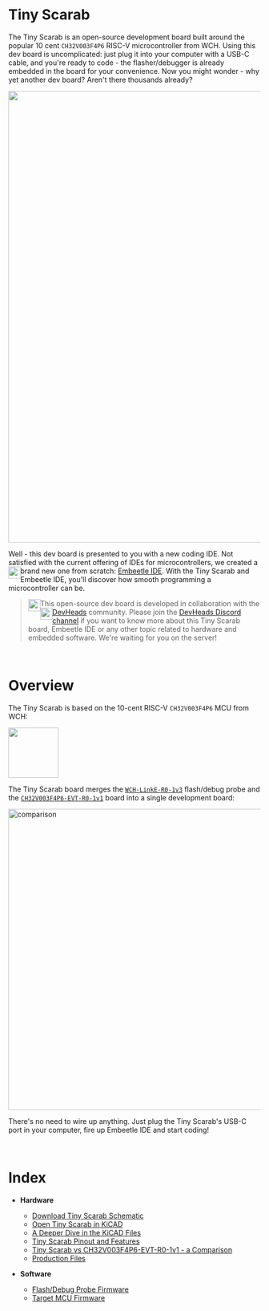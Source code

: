 # Tiny Scarab

The Tiny Scarab is an open-source development board built around the popular 10 cent `CH32V003F4P6` RISC-V microcontroller from WCH. Using this dev board is uncomplicated: just plug it into your computer with a USB-C cable, and you're ready to code - the flasher/debugger is already embedded in the board for your convenience. Now you might wonder - why yet another dev board? Aren't there thousands already?

<img width="900" src="https://github.com/Embeetle/tiny-scarab/assets/19362684/9c6070eb-ec15-4a7c-8f02-bf1a274b2bb3">

Well - this dev board is presented to you with a new coding IDE. Not satisfied with the current offering of IDEs for microcontrollers, we created a brand new one from scratch: <a href="https://embeetle.com/" target="_blank"><img width="24" src="https://github.com/Embeetle/tiny-scarab/assets/19362684/e0cdd4a1-5d5b-47df-a8c9-bfc94e6a3e78" style="float:left"> Embeetle IDE</a>. With the Tiny Scarab and Embeetle IDE, you'll discover how smooth programming a microcontroller can be.

> <img width="24" src="https://github.com/Embeetle/tiny-scarab/assets/19362684/677a9296-f9f8-4ee2-b77c-d166b05c937f" style="float:left"> This open-source dev board is developed in collaboration with the <a href="https://devheads.io/" target="_blank"><img width="24" src="https://github.com/Embeetle/tiny-scarab/assets/19362684/80b0f2b4-92b5-459e-b805-48252bfecde0" style="float:left"> DevHeads</a> community. Please join the <a href="https://discord.gg/devheads">DevHeads Discord channel</a> if you want to know more about this Tiny Scarab board, Embeetle IDE or any other topic related to hardware and embedded software. We're waiting for you on the server!

&nbsp;<br>
# Overview

The Tiny Scarab is based on the 10-cent RISC-V `CH32V003F4P6` MCU from WCH:

<img width="100" src="https://github.com/Embeetle/tiny-scarab/assets/19362684/c23c5a8a-db1b-4bea-a1cd-c7b025ab6012">

The Tiny Scarab board merges the <a href="https://embeetle.com/#supported-hardware/wch/probes/wch-linke-r0-1v3" target="_blank">`WCH-LinkE-R0-1v3`</a> flash/debug probe and the <a href="https://embeetle.com/#supported-hardware/wch/boards/ch32v003f4p6-evt-r0-1v1" target="_blank">`CH32V003F4P6-EVT-R0-1v1`</a> board into a single development board:

<img width="600" alt="comparison" src="https://github.com/Embeetle/tiny-scarab/assets/19362684/590d21fe-cd38-49ad-960f-c5b6c0e88530">

There's no need to wire up anything. Just plug the Tiny Scarab's USB-C port in your computer, fire up Embeetle IDE and start coding!

&nbsp;<br>
# Index

- **Hardware**
  - [Download Tiny Scarab Schematic](tiny-scarab.pdf)
  - [Open Tiny Scarab in KiCAD](documentation/readme_open_project.md)
  - [A Deeper Dive in the KiCAD Files](documentation/readme_deeper_dive_kicad_files.md)
  - [Tiny Scarab Pinout and Features](documentation/readme_pinout_and_features.md)
  - [Tiny Scarab vs CH32V003F4P6-EVT-R0-1v1 - a Comparison](documentation/readme_compare.md)
  - [Production Files](documentation/production_files.md)

- **Software**
  - [Flash/Debug Probe Firmware](documentation/readme_flash_debug_probe_firmware.md)
  - [Target MCU Firmware](documentation/readme_target_mcu_firmware.md)


